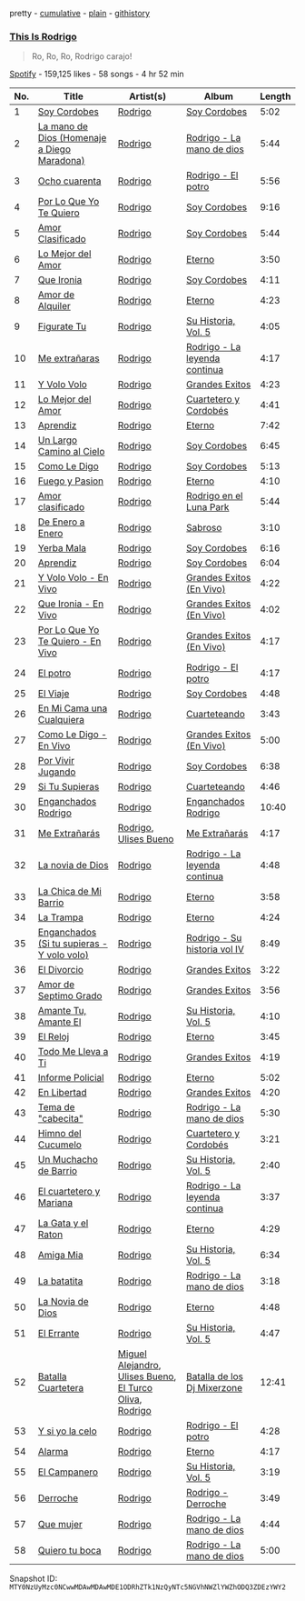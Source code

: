 pretty - [cumulative](/playlists/cumulative/37i9dQZF1DX03IosU2q8j1.md) - [plain](/playlists/plain/37i9dQZF1DX03IosU2q8j1) - [githistory](https://github.githistory.xyz/mackorone/spotify-playlist-archive/blob/main/playlists/plain/37i9dQZF1DX03IosU2q8j1)

### [This Is Rodrigo](https://open.spotify.com/playlist/37i9dQZF1DX03IosU2q8j1)

> Ro, Ro, Ro, Rodrigo carajo!

[Spotify](https://open.spotify.com/user/spotify) - 159,125 likes - 58 songs - 4 hr 52 min

| No. | Title | Artist(s) | Album | Length |
|---|---|---|---|---|
| 1 | [Soy Cordobes](https://open.spotify.com/track/5wG4J1UECH0c42YhMhSkcS) | [Rodrigo](https://open.spotify.com/artist/235Vf4hkmwvxjVEMuCbRxm) | [Soy Cordobes](https://open.spotify.com/album/20PWLBvxLIh1mo0Cq4tek3) | 5:02 |
| 2 | [La mano de Dios \(Homenaje a Diego Maradona\)](https://open.spotify.com/track/5s8onl5Lw5q1AijP5BUm7G) | [Rodrigo](https://open.spotify.com/artist/235Vf4hkmwvxjVEMuCbRxm) | [Rodrigo \- La mano de dios](https://open.spotify.com/album/4932NIvwgNL5iUY6Vx5xG5) | 5:44 |
| 3 | [Ocho cuarenta](https://open.spotify.com/track/2wcIn5fYUBBdbuqRRJDWRD) | [Rodrigo](https://open.spotify.com/artist/235Vf4hkmwvxjVEMuCbRxm) | [Rodrigo \- El potro](https://open.spotify.com/album/790Iky5B8XDGflaJkhJvY8) | 5:56 |
| 4 | [Por Lo Que Yo Te Quiero](https://open.spotify.com/track/5i9yLs9LPercK6BJgj87gj) | [Rodrigo](https://open.spotify.com/artist/235Vf4hkmwvxjVEMuCbRxm) | [Soy Cordobes](https://open.spotify.com/album/20PWLBvxLIh1mo0Cq4tek3) | 9:16 |
| 5 | [Amor Clasificado](https://open.spotify.com/track/5MK642wCaNr9hRDZ3kWyDX) | [Rodrigo](https://open.spotify.com/artist/235Vf4hkmwvxjVEMuCbRxm) | [Soy Cordobes](https://open.spotify.com/album/20PWLBvxLIh1mo0Cq4tek3) | 5:44 |
| 6 | [Lo Mejor del Amor](https://open.spotify.com/track/5jlTIwTNeIKx85eXDoMlz7) | [Rodrigo](https://open.spotify.com/artist/235Vf4hkmwvxjVEMuCbRxm) | [Eterno](https://open.spotify.com/album/6KUYysMj9dPbQ9OFmyu46Y) | 3:50 |
| 7 | [Que Ironia](https://open.spotify.com/track/0E9YlthbJZ6WOPKi3LTBJc) | [Rodrigo](https://open.spotify.com/artist/235Vf4hkmwvxjVEMuCbRxm) | [Soy Cordobes](https://open.spotify.com/album/20PWLBvxLIh1mo0Cq4tek3) | 4:11 |
| 8 | [Amor de Alquiler](https://open.spotify.com/track/1CUTRdjoxE6vUHCWc8rhKL) | [Rodrigo](https://open.spotify.com/artist/235Vf4hkmwvxjVEMuCbRxm) | [Eterno](https://open.spotify.com/album/6KUYysMj9dPbQ9OFmyu46Y) | 4:23 |
| 9 | [Figurate Tu](https://open.spotify.com/track/0Lh3bz143h1LBtv8qcY75n) | [Rodrigo](https://open.spotify.com/artist/235Vf4hkmwvxjVEMuCbRxm) | [Su Historia, Vol\. 5](https://open.spotify.com/album/5QJWtJcrYbb3UylDoA5Yrh) | 4:05 |
| 10 | [Me extrañaras](https://open.spotify.com/track/5zZ8Oy2kCaJcFkg8Vtb35B) | [Rodrigo](https://open.spotify.com/artist/235Vf4hkmwvxjVEMuCbRxm) | [Rodrigo \- La leyenda continua](https://open.spotify.com/album/0wZB11wUoKMA0i9ZipWcVQ) | 4:17 |
| 11 | [Y Volo Volo](https://open.spotify.com/track/018Wqw3VG4yzkwGWhD5Wo5) | [Rodrigo](https://open.spotify.com/artist/235Vf4hkmwvxjVEMuCbRxm) | [Grandes Exitos](https://open.spotify.com/album/3LGZUJGeBB8KC0bVOtmulA) | 4:23 |
| 12 | [Lo Mejor del Amor](https://open.spotify.com/track/7g8FwoWCD7MzMOVN5ZgNkz) | [Rodrigo](https://open.spotify.com/artist/235Vf4hkmwvxjVEMuCbRxm) | [Cuartetero y Cordobés](https://open.spotify.com/album/3q6Wg7VBtWvIiggdi2lFn1) | 4:41 |
| 13 | [Aprendiz](https://open.spotify.com/track/0tsc18SNyvb1WmVUJ9sRrS) | [Rodrigo](https://open.spotify.com/artist/235Vf4hkmwvxjVEMuCbRxm) | [Eterno](https://open.spotify.com/album/6KUYysMj9dPbQ9OFmyu46Y) | 7:42 |
| 14 | [Un Largo Camino al Cielo](https://open.spotify.com/track/2PlSYK2fahYQAfOQ5oZkDt) | [Rodrigo](https://open.spotify.com/artist/235Vf4hkmwvxjVEMuCbRxm) | [Soy Cordobes](https://open.spotify.com/album/20PWLBvxLIh1mo0Cq4tek3) | 6:45 |
| 15 | [Como Le Digo](https://open.spotify.com/track/4nH1lpWkgzQPpTYPPjWKaI) | [Rodrigo](https://open.spotify.com/artist/235Vf4hkmwvxjVEMuCbRxm) | [Soy Cordobes](https://open.spotify.com/album/20PWLBvxLIh1mo0Cq4tek3) | 5:13 |
| 16 | [Fuego y Pasion](https://open.spotify.com/track/78AZaBSAHNTK2frhqwh2RX) | [Rodrigo](https://open.spotify.com/artist/235Vf4hkmwvxjVEMuCbRxm) | [Eterno](https://open.spotify.com/album/6KUYysMj9dPbQ9OFmyu46Y) | 4:10 |
| 17 | [Amor clasificado](https://open.spotify.com/track/2z24v4Oi4sB8v0GWO2AdHA) | [Rodrigo](https://open.spotify.com/artist/235Vf4hkmwvxjVEMuCbRxm) | [Rodrigo en el Luna Park](https://open.spotify.com/album/70N2PW8KRYfwkjb9acU1mH) | 5:44 |
| 18 | [De Enero a Enero](https://open.spotify.com/track/1UQw9rjhed1P8vNxNWJ0tR) | [Rodrigo](https://open.spotify.com/artist/235Vf4hkmwvxjVEMuCbRxm) | [Sabroso](https://open.spotify.com/album/7Bw4f5B4VlYURukRFjBov0) | 3:10 |
| 19 | [Yerba Mala](https://open.spotify.com/track/6DAZuerCWNL5TtgKo8M2jl) | [Rodrigo](https://open.spotify.com/artist/235Vf4hkmwvxjVEMuCbRxm) | [Soy Cordobes](https://open.spotify.com/album/20PWLBvxLIh1mo0Cq4tek3) | 6:16 |
| 20 | [Aprendiz](https://open.spotify.com/track/3zOKIMB5FOUtlhYB3nqEJY) | [Rodrigo](https://open.spotify.com/artist/235Vf4hkmwvxjVEMuCbRxm) | [Soy Cordobes](https://open.spotify.com/album/20PWLBvxLIh1mo0Cq4tek3) | 6:04 |
| 21 | [Y Volo Volo \- En Vivo](https://open.spotify.com/track/5EVbMRGmU7bDUfM9ApBVeZ) | [Rodrigo](https://open.spotify.com/artist/235Vf4hkmwvxjVEMuCbRxm) | [Grandes Exitos \(En Vivo\)](https://open.spotify.com/album/6Ot1b64vePWyN76IFVXR5G) | 4:22 |
| 22 | [Que Ironia \- En Vivo](https://open.spotify.com/track/16IGuUrxsjI39UfpSwtAHm) | [Rodrigo](https://open.spotify.com/artist/235Vf4hkmwvxjVEMuCbRxm) | [Grandes Exitos \(En Vivo\)](https://open.spotify.com/album/6Ot1b64vePWyN76IFVXR5G) | 4:02 |
| 23 | [Por Lo Que Yo Te Quiero \- En Vivo](https://open.spotify.com/track/0rSoiifF1XLYZE3S6ow10u) | [Rodrigo](https://open.spotify.com/artist/235Vf4hkmwvxjVEMuCbRxm) | [Grandes Exitos \(En Vivo\)](https://open.spotify.com/album/6Ot1b64vePWyN76IFVXR5G) | 4:17 |
| 24 | [El potro](https://open.spotify.com/track/5FVx5EazsJ8PdKzggsaPlA) | [Rodrigo](https://open.spotify.com/artist/235Vf4hkmwvxjVEMuCbRxm) | [Rodrigo \- El potro](https://open.spotify.com/album/790Iky5B8XDGflaJkhJvY8) | 4:17 |
| 25 | [El Viaje](https://open.spotify.com/track/6yBiLjtUHxkO5OJFuSRIeK) | [Rodrigo](https://open.spotify.com/artist/235Vf4hkmwvxjVEMuCbRxm) | [Soy Cordobes](https://open.spotify.com/album/20PWLBvxLIh1mo0Cq4tek3) | 4:48 |
| 26 | [En Mi Cama una Cualquiera](https://open.spotify.com/track/1NY5y5yyjZGqvdhffOeA1R) | [Rodrigo](https://open.spotify.com/artist/235Vf4hkmwvxjVEMuCbRxm) | [Cuarteteando](https://open.spotify.com/album/5yJ7OyeVVRyCd5jtsLsooN) | 3:43 |
| 27 | [Como Le Digo \- En Vivo](https://open.spotify.com/track/6bT1IbQXRP34lIzfecb7ZS) | [Rodrigo](https://open.spotify.com/artist/235Vf4hkmwvxjVEMuCbRxm) | [Grandes Exitos \(En Vivo\)](https://open.spotify.com/album/6Ot1b64vePWyN76IFVXR5G) | 5:00 |
| 28 | [Por Vivir Jugando](https://open.spotify.com/track/5LGzYHKkM3IVTF7N6nLUMr) | [Rodrigo](https://open.spotify.com/artist/235Vf4hkmwvxjVEMuCbRxm) | [Soy Cordobes](https://open.spotify.com/album/20PWLBvxLIh1mo0Cq4tek3) | 6:38 |
| 29 | [Si Tu Supieras](https://open.spotify.com/track/60oXNuRBSmeOMERo4jWbme) | [Rodrigo](https://open.spotify.com/artist/235Vf4hkmwvxjVEMuCbRxm) | [Cuarteteando](https://open.spotify.com/album/5yJ7OyeVVRyCd5jtsLsooN) | 4:46 |
| 30 | [Enganchados Rodrigo](https://open.spotify.com/track/4ApvbJYFRbk1EGdpp1Yc24) | [Rodrigo](https://open.spotify.com/artist/235Vf4hkmwvxjVEMuCbRxm) | [Enganchados Rodrigo](https://open.spotify.com/album/0SakckKt4de0kBJteljNg1) | 10:40 |
| 31 | [Me Extrañarás](https://open.spotify.com/track/1e4PRJWfSorO7RLgqDRvYR) | [Rodrigo](https://open.spotify.com/artist/235Vf4hkmwvxjVEMuCbRxm), [Ulises Bueno](https://open.spotify.com/artist/2UqRkW2wfEkZmyvKyTTv2W) | [Me Extrañarás](https://open.spotify.com/album/366XQK2TfrjoWv17w2B9eD) | 4:17 |
| 32 | [La novia de Dios](https://open.spotify.com/track/7FfVfYFU3mCKL2rwbkGjWQ) | [Rodrigo](https://open.spotify.com/artist/235Vf4hkmwvxjVEMuCbRxm) | [Rodrigo \- La leyenda continua](https://open.spotify.com/album/0wZB11wUoKMA0i9ZipWcVQ) | 4:48 |
| 33 | [La Chica de Mi Barrio](https://open.spotify.com/track/1KQNRKOgnMxzA8knwnAxhS) | [Rodrigo](https://open.spotify.com/artist/235Vf4hkmwvxjVEMuCbRxm) | [Eterno](https://open.spotify.com/album/6KUYysMj9dPbQ9OFmyu46Y) | 3:58 |
| 34 | [La Trampa](https://open.spotify.com/track/527CAvzJ4zMsduB8T8hYSj) | [Rodrigo](https://open.spotify.com/artist/235Vf4hkmwvxjVEMuCbRxm) | [Eterno](https://open.spotify.com/album/6KUYysMj9dPbQ9OFmyu46Y) | 4:24 |
| 35 | [Enganchados \(Si tu supieras \- Y volo volo\)](https://open.spotify.com/track/4eFK7sOIm13wzrXcgxlgfp) | [Rodrigo](https://open.spotify.com/artist/235Vf4hkmwvxjVEMuCbRxm) | [Rodrigo \- Su historia vol IV](https://open.spotify.com/album/6dbFqvk3t0b9DCV1zzXhdP) | 8:49 |
| 36 | [El Divorcio](https://open.spotify.com/track/3TkZFF0JOcc8QXQyxqLB5J) | [Rodrigo](https://open.spotify.com/artist/235Vf4hkmwvxjVEMuCbRxm) | [Grandes Exitos](https://open.spotify.com/album/3LGZUJGeBB8KC0bVOtmulA) | 3:22 |
| 37 | [Amor de Septimo Grado](https://open.spotify.com/track/4V9frXNU9yFo9Y9RSOpjkV) | [Rodrigo](https://open.spotify.com/artist/235Vf4hkmwvxjVEMuCbRxm) | [Grandes Exitos](https://open.spotify.com/album/3LGZUJGeBB8KC0bVOtmulA) | 3:56 |
| 38 | [Amante Tu, Amante El](https://open.spotify.com/track/5AZwGCyE9tIzFYXpqyrKHm) | [Rodrigo](https://open.spotify.com/artist/235Vf4hkmwvxjVEMuCbRxm) | [Su Historia, Vol\. 5](https://open.spotify.com/album/5QJWtJcrYbb3UylDoA5Yrh) | 4:10 |
| 39 | [El Reloj](https://open.spotify.com/track/3wdJJaKDFaQMCjqpbsDtlP) | [Rodrigo](https://open.spotify.com/artist/235Vf4hkmwvxjVEMuCbRxm) | [Eterno](https://open.spotify.com/album/6KUYysMj9dPbQ9OFmyu46Y) | 3:45 |
| 40 | [Todo Me Lleva a Ti](https://open.spotify.com/track/6Lkh9lukUEPBTZ1gewNT0m) | [Rodrigo](https://open.spotify.com/artist/235Vf4hkmwvxjVEMuCbRxm) | [Grandes Exitos](https://open.spotify.com/album/3LGZUJGeBB8KC0bVOtmulA) | 4:19 |
| 41 | [Informe Policial](https://open.spotify.com/track/7hN0r6myRrvoFrXK1C0ne9) | [Rodrigo](https://open.spotify.com/artist/235Vf4hkmwvxjVEMuCbRxm) | [Eterno](https://open.spotify.com/album/6KUYysMj9dPbQ9OFmyu46Y) | 5:02 |
| 42 | [En Libertad](https://open.spotify.com/track/1o7e4Tadn4o6nPvycwIP0C) | [Rodrigo](https://open.spotify.com/artist/235Vf4hkmwvxjVEMuCbRxm) | [Grandes Exitos](https://open.spotify.com/album/3LGZUJGeBB8KC0bVOtmulA) | 4:20 |
| 43 | [Tema de "cabecita"](https://open.spotify.com/track/76DYAASchu5szMWFDuG1iP) | [Rodrigo](https://open.spotify.com/artist/235Vf4hkmwvxjVEMuCbRxm) | [Rodrigo \- La mano de dios](https://open.spotify.com/album/4932NIvwgNL5iUY6Vx5xG5) | 5:30 |
| 44 | [Himno del Cucumelo](https://open.spotify.com/track/1dqOKfw1bVmVaEjMj0CB3L) | [Rodrigo](https://open.spotify.com/artist/235Vf4hkmwvxjVEMuCbRxm) | [Cuartetero y Cordobés](https://open.spotify.com/album/3q6Wg7VBtWvIiggdi2lFn1) | 3:21 |
| 45 | [Un Muchacho de Barrio](https://open.spotify.com/track/2PeNMTegyNqOpmw6mW0ssi) | [Rodrigo](https://open.spotify.com/artist/235Vf4hkmwvxjVEMuCbRxm) | [Su Historia, Vol\. 5](https://open.spotify.com/album/5QJWtJcrYbb3UylDoA5Yrh) | 2:40 |
| 46 | [El cuartetero y Mariana](https://open.spotify.com/track/7eLRyUwE7YWtkXefNfWCJx) | [Rodrigo](https://open.spotify.com/artist/235Vf4hkmwvxjVEMuCbRxm) | [Rodrigo \- La leyenda continua](https://open.spotify.com/album/0wZB11wUoKMA0i9ZipWcVQ) | 3:37 |
| 47 | [La Gata y el Raton](https://open.spotify.com/track/6dx4tzvQcd2VRI53JFObn2) | [Rodrigo](https://open.spotify.com/artist/235Vf4hkmwvxjVEMuCbRxm) | [Eterno](https://open.spotify.com/album/6KUYysMj9dPbQ9OFmyu46Y) | 4:29 |
| 48 | [Amiga Mia](https://open.spotify.com/track/2ctaN77XM1glg55kVLXpl5) | [Rodrigo](https://open.spotify.com/artist/235Vf4hkmwvxjVEMuCbRxm) | [Su Historia, Vol\. 5](https://open.spotify.com/album/5QJWtJcrYbb3UylDoA5Yrh) | 6:34 |
| 49 | [La batatita](https://open.spotify.com/track/07nIMVKul3pXuIjqWGTi2n) | [Rodrigo](https://open.spotify.com/artist/235Vf4hkmwvxjVEMuCbRxm) | [Rodrigo \- La mano de dios](https://open.spotify.com/album/4932NIvwgNL5iUY6Vx5xG5) | 3:18 |
| 50 | [La Novia de Dios](https://open.spotify.com/track/1hopqU2hi5iXY89iTYnb1F) | [Rodrigo](https://open.spotify.com/artist/235Vf4hkmwvxjVEMuCbRxm) | [Eterno](https://open.spotify.com/album/6KUYysMj9dPbQ9OFmyu46Y) | 4:48 |
| 51 | [El Errante](https://open.spotify.com/track/21XixaanmxWg7DVPKTyqsX) | [Rodrigo](https://open.spotify.com/artist/235Vf4hkmwvxjVEMuCbRxm) | [Su Historia, Vol\. 5](https://open.spotify.com/album/5QJWtJcrYbb3UylDoA5Yrh) | 4:47 |
| 52 | [Batalla Cuartetera](https://open.spotify.com/track/2awxWeb5lmiWvrvlGyH729) | [Miguel Alejandro](https://open.spotify.com/artist/0d2A861NEFqVpEogrYewVJ), [Ulises Bueno](https://open.spotify.com/artist/2UqRkW2wfEkZmyvKyTTv2W), [El Turco Oliva](https://open.spotify.com/artist/0l3lrsagH8oE0CAkXdyNMI), [Rodrigo](https://open.spotify.com/artist/235Vf4hkmwvxjVEMuCbRxm) | [Batalla de los Dj Mixerzone](https://open.spotify.com/album/1J3PnGjU5bj5b02D87zzxQ) | 12:41 |
| 53 | [Y si yo la celo](https://open.spotify.com/track/1A48vkETbsmnVHhggIYPbh) | [Rodrigo](https://open.spotify.com/artist/235Vf4hkmwvxjVEMuCbRxm) | [Rodrigo \- El potro](https://open.spotify.com/album/790Iky5B8XDGflaJkhJvY8) | 4:28 |
| 54 | [Alarma](https://open.spotify.com/track/44nx8CZVJAPcGMywNNEvCT) | [Rodrigo](https://open.spotify.com/artist/235Vf4hkmwvxjVEMuCbRxm) | [Eterno](https://open.spotify.com/album/6KUYysMj9dPbQ9OFmyu46Y) | 4:17 |
| 55 | [El Campanero](https://open.spotify.com/track/3tHPkgMqywCuUxJtuTSH5G) | [Rodrigo](https://open.spotify.com/artist/235Vf4hkmwvxjVEMuCbRxm) | [Su Historia, Vol\. 5](https://open.spotify.com/album/5QJWtJcrYbb3UylDoA5Yrh) | 3:19 |
| 56 | [Derroche](https://open.spotify.com/track/3gNac8mY35XNco4lKzAQDn) | [Rodrigo](https://open.spotify.com/artist/235Vf4hkmwvxjVEMuCbRxm) | [Rodrigo \- Derroche](https://open.spotify.com/album/0mxWetzLJk4IQkYUlxSfis) | 3:49 |
| 57 | [Que mujer](https://open.spotify.com/track/1OKrJ96z73EF452XJqJ6re) | [Rodrigo](https://open.spotify.com/artist/235Vf4hkmwvxjVEMuCbRxm) | [Rodrigo \- La mano de dios](https://open.spotify.com/album/4932NIvwgNL5iUY6Vx5xG5) | 4:44 |
| 58 | [Quiero tu boca](https://open.spotify.com/track/3TKUDzwOmHUti9AHw3784q) | [Rodrigo](https://open.spotify.com/artist/235Vf4hkmwvxjVEMuCbRxm) | [Rodrigo \- La mano de dios](https://open.spotify.com/album/4932NIvwgNL5iUY6Vx5xG5) | 5:00 |

Snapshot ID: `MTY0NzUyMzc0NCwwMDAwMDAwMDE1ODRhZTk1NzQyNTc5NGVhNWZlYWZhODQ3ZDEzYWY2`
